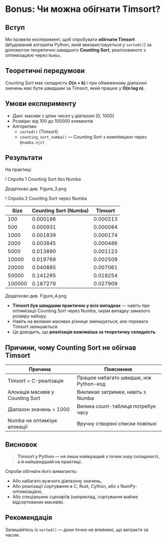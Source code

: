 
# Bonus: Чи можна обігнати Timsort?

## Вступ

Ми провели експеримент, щоб спробувати **обігнати Timsort** (вбудований алгоритм Python, який використовується у `sorted()`) за допомогою теоретично швидшого **Counting Sort**, реалізованого з оптимізацією через `Numba`.

## Теоретичні передумови

Counting Sort має складність **O(n + k)** і при обмеженому діапазоні значень має бути швидшим за Timsort, який працює у **O(n log n)**.

## Умови експерименту

- Дані: масиви з цілих чисел у діапазоні [0, 1000]
- Розміри: від 100 до 100000 елементів
- Алгоритми:
  - `sorted()` (Timsort)
  - `counting_sort_numba()` — Counting Sort з компіляцією через `@numba.njit`

## Результати

На практиці:

! Спроба 1 Counting Sort без Numba

Додатково див. Figure_3.png

! Спроба 2 Counting Sort через Numba

| Size	| Counting Sort (Numba)	| Timsort	
|------	|-----------------------|--------	
| 100	| 0.000196		| 0.000213	
| 500	| 0.000931		| 0.000084	
| 1000	| 0.001839		| 0.000174	
| 2000	| 0.003845		| 0.000486	
| 5000	| 0.013890		| 0.001123	
| 10000	| 0.019769		| 0.002509	
| 20000	| 0.040885		| 0.007061	
| 50000	| 0.141285		| 0.018254	
| 100000| 0.187278		| 0.027909	

Додатково див. Figure_4.png

- **Timsort був швидшим практично у всіх випадках** — навіть при оптимізації Counting Sort через Numba, окрім випадку замалого розміру набору.
- Навіть на великих масивах різниця зменшується, але перевага Timsort залишається.
- Це доводить, що **реалізація важливіша за теоретичну складність**.

## Причини, чому Counting Sort не обігнав Timsort

| Причина | Пояснення |
|--------|-----------|
| Timsort = C-реалізація | Працює набагато швидше, ніж Python-код |
| Алокація масивів у Counting Sort | Викликає затримки, навіть з Numba |
| Діапазон значень = 1000 | Велика count-таблиця потребує часу |
| Numba не оптимізує алокації | Вручну створені списки повільні |

## Висновок

> **Timsort у Python — не лише найкращий з точки зору складності, а й найшвидший на практиці.**

Спроби обігнати його вимагають:
- Або набагато вужчого діапазону значень,
- Або реалізації сортування в C, Rust, Cython, або з NumPy-оптимізацією,
- Або спеціальних сценаріїв (наприклад, сортування майже відсортованих масивів).

## Рекомендація

Залишайтесь із `sorted()` — доки точно не впевнені, що виграєте за часом.
